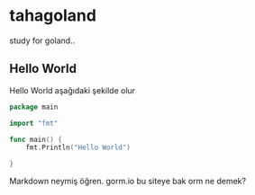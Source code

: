 # tahagoland
study for goland..




## Hello World 


Hello World aşağıdaki şekilde olur 

``` GO
package main

import "fmt"

func main() {
	fmt.Println("Hello World")

}

```
Markdown neymiş öğren.
gorm.io bu siteye bak 
orm ne demek?
